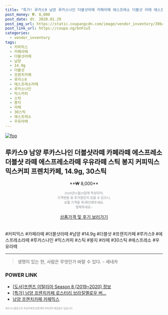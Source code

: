 ```yaml
--- 
title: "특가! 루카스9 남양 루카스나인 더블샷라떼 카페라떼 에스프레소 더블샷 라떼 에스프레소라떼 우유라떼 스틱 봉지 커피믹스 믹스커피 프..." 
post_money: ₩. 8,000 
post_date: dt. 2020.01.29 
post_img_url: https://static.coupangcdn.com/image/vendor_inventory/39ba/50787f2fecfc7898c258ccfa1e400aacea8f5a6411f61739bdcb35f1641d.jpg 
post_link_url: https://coupa.ng/bnFzu5 
categories: 
  - vendor_inventory 
tags: 
  - 커피믹스 
  - 카페라떼 
  - 더블샷라떼 
  - 남양 
  - 14.9g 
  - 더블샷 
  - 프렌치카페 
  - 루카스9 
  - 에스프레소라떼 
  - 루카스나인 
  - 믹스커피 
  - 스틱 
  - 봉지 
  - 라떼 
  - 30스틱 
  - 에스프레소 
  - 우유라떼 
--- 
```

[![foo](https://static.coupangcdn.com/image/vendor_inventory/39ba/50787f2fecfc7898c258ccfa1e400aacea8f5a6411f61739bdcb35f1641d.jpg)](https://coupa.ng/bnFzu5) 

## 루카스9 남양 루카스나인 더블샷라떼 카페라떼 에스프레소 더블샷 라떼 에스프레소라떼 우유라떼 스틱 봉지 커피믹스 믹스커피 프렌치카페, 14.9g, 30스틱 
<p style="text-align: center;">**₩ 8,000**</p> 
<p style="text-align: center;"><span style="color: #898c8f; font-family: Georgia,Times,serif; font-size: 0.75em;">2020년01월29일에 작성되어, <br>가격변동 및 추가할인이 있을 수 있으니,<br> 상품 가격을 꼭!확인해주세요.<br>행복하세요~</span> 
</p>	 
<div markdown="0" style="text-align: center;"><a href="https://coupa.ng/bnFzu5" class="btn btn--success">상품가격 및 후기 보러가기</a></div> 
<br><br> 
  #커피믹스 #카페라떼 #더블샷라떼 #남양 #14.9g #더블샷 #프렌치카페 #루카스9 #에스프레소라떼 #루카스나인 #믹스커피 #스틱 #봉지 #라떼 #30스틱 #에스프레소 #우유라떼 
<hr> 

> 생명이 있는 한, 사람은 무엇인가 바랄 수 있다. - 세네카 


### POWER LINK

* <a href="https://blog.naver.com/sakai111/221764901536" target="_blank">[도서]프렌즈 이탈리아 Season 8 (2019~2020) 정보</a>
* <a href="https://blog.naver.com/santokki14/221789093411" target="_blank">[특가] 남양 프렌치카페 로스터리 브라질옐로우 버...</a>
* <a href="https://blog.naver.com/fasyy4321/221790749912" target="_blank">남양 프렌치카페 카페믹스</a>

<span style="color: #898c8f; font-family: Georgia,Times,serif; font-size: 0.55em;">파트너스활동으로 작성자에게 일정액의 커미션이 제공될수 있습니다.</span> 
